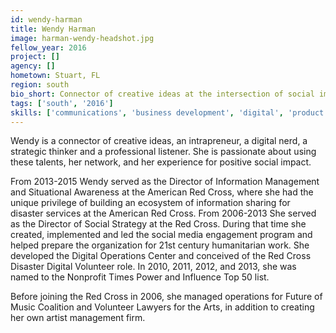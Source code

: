 ```yaml
---
id: wendy-harman
title: Wendy Harman
image: harman-wendy-headshot.jpg
fellow_year: 2016
project: []
agency: []
hometown: Stuart, FL
region: south
bio_short: Connector of creative ideas at the intersection of social impact, technology, and community. Professional listener. Intrapreneur.
tags: ['south', '2016']
skills: ['communications', 'business development', 'digital', 'product']
---
```


Wendy is a connector of creative ideas, an intrapreneur, a digital nerd, a strategic thinker and a professional listener. She is passionate about using these talents, her network, and her experience  for positive social impact.

From 2013-2015 Wendy served as the Director of Information Management and Situational Awareness at the American Red Cross, where she had the unique privilege of building an ecosystem of information sharing for disaster services at the American Red Cross. From 2006-2013 She served as the Director of Social Strategy at the Red Cross. During that time she created, implemented and led the social media engagement program and helped prepare the organization for 21st century humanitarian work. She developed the Digital Operations Center and conceived of the Red Cross Disaster Digital Volunteer role. In 2010, 2011, 2012, and 2013, she was named to the Nonprofit Times Power and Influence Top 50 list.

Before joining the Red Cross in 2006, she managed operations for Future of Music Coalition and Volunteer Lawyers for the Arts, in addition to creating her own artist management firm.
